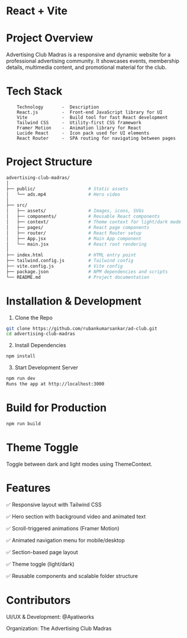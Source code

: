 # React + Vite

# Project Overview
Advertising Club Madras is a responsive and dynamic website for a professional advertising community. It showcases events, membership details, multimedia content, and promotional material for the club.

# Tech Stack

        Technology	     -  Description
        React.js	     -  Front-end JavaScript library for UI
        Vite	         -  Build tool for fast React development
        Tailwind CSS	 -  Utility-first CSS framework
        Framer Motion	 -  Animation library for React
        Lucide React	 -  Icon pack used for UI elements
        React Router	 -  SPA routing for navigating between pages

# Project Structure
```bash
advertising-club-madras/
│
├── public/                    # Static assets
│   └── ads.mp4                # Hero video
│
├── src/
│   ├── assets/                # Images, icons, SVGs
│   ├── components/            # Reusable React components
│   ├── context/               # Theme context for light/dark mode
│   ├── pages/                 # React page components
│   ├── router/                # React Router setup
│   ├── App.jsx                # Main App component
│   └── main.jsx               # React root rendering
│
├── index.html                 # HTML entry point
├── tailwind.config.js         # Tailwind config
├── vite.config.js             # Vite config
├── package.json               # NPM dependencies and scripts
└── README.md                  # Project documentation

``` 

# Installation & Development
1. Clone the Repo

```bash
git clone https://github.com/rubankumarsankar/ad-club.git
cd advertising-club-madras
```
2. Install Dependencies
```bash
npm install
```
3. Start Development Server

```bash
npm run dev
Runs the app at http://localhost:3000
```

# Build for Production
```bash
npm run build

```

#  Theme Toggle

Toggle between dark and light modes using ThemeContext.

# Features


✅ Responsive layout with Tailwind CSS

✅ Hero section with background video and animated text

✅ Scroll-triggered animations (Framer Motion)

✅ Animated navigation menu for mobile/desktop

✅ Section-based page layout

✅ Theme toggle (light/dark)

✅ Reusable components and scalable folder structure


# Contributors

UI/UX & Development: @Ayatiworks

Organization: The Advertising Club Madras